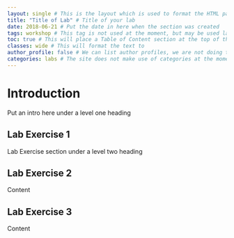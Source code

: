 ```yaml
---
layout: single # This is the layout which is used to format the HTML page when the .md is built, leave this unchanged 
title: "Title of Lab" # Title of your lab
date: 2018-06-21 # Put the date in here when the section was created
tags: workshop # This tag is not used at the moment, but may be used later down the line
toc: true # This will place a Table of Content section at the top of the lab manual and will use Heading hastags
classes: wide # This will format the text to 
author_profile: false # We can list author profiles, we are not doing this for these manuals at this stage
categories: labs # The site does not make use of categories at the moment, but we may do in the future
---
```

# Introduction

Put an intro here under a level one heading

## Lab Exercise 1

Lab Exercise section under a level two heading

## Lab Exercise 2

Content

## Lab Exercise 3

Content
